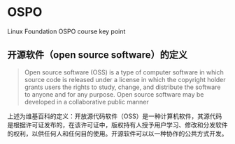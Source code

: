 # OSPO
Linux Foundation OSPO course key point

## 开源软件（open source software）的定义

> Open source software (OSS) is a type of computer software in which source code is released under a license in which the copyright holder grants users the rights to study, change, and distribute the software to anyone and for any purpose. Open source software may be developed in a collaborative public manner

上述为维基百科的定义：开放源代码软件（OSS）是一种计算机软件，其源代码是根据许可证发布的，在该许可证中，版权持有人授予用户学习、修改和分发软件的权利，以供任何人和任何目的使用。开源软件可以以一种协作的公共方式开发。
